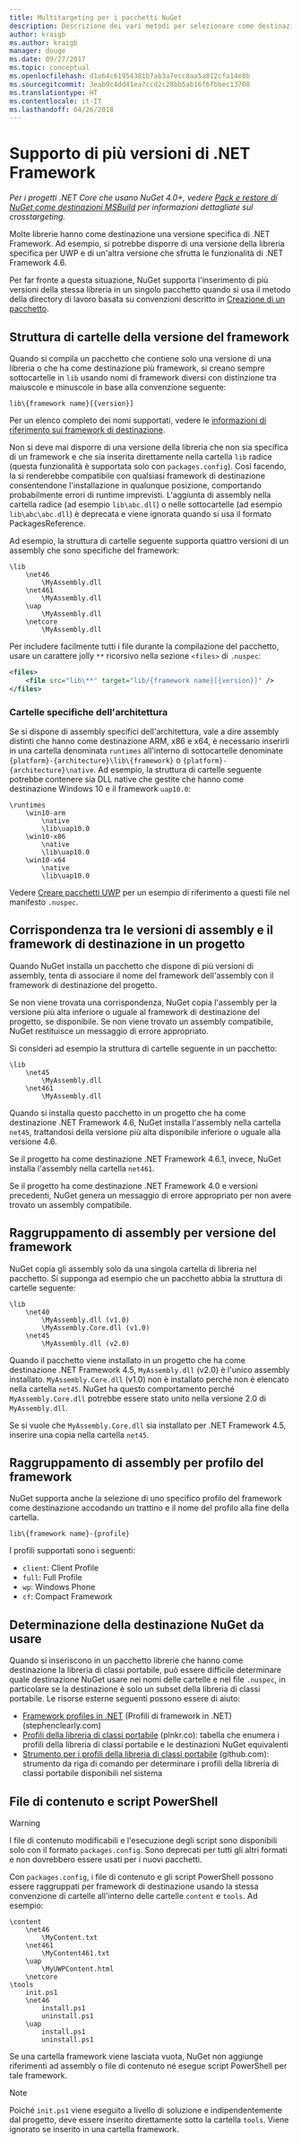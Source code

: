 ```yaml
---
title: Multitargeting per i pacchetti NuGet
description: Descrizione dei vari metodi per selezionare come destinazione più versioni di .NET Framework da un singolo pacchetto NuGet.
author: kraigb
ms.author: kraigb
manager: douge
ms.date: 09/27/2017
ms.topic: conceptual
ms.openlocfilehash: d1a64c61954381b7ab3a7ecc8aa5a812cfa14e8b
ms.sourcegitcommit: 3eab9c4dd41ea7ccd2c28bb5ab16f6fbbec13708
ms.translationtype: HT
ms.contentlocale: it-IT
ms.lasthandoff: 04/26/2018
---
```

# <a name="supporting-multiple-net-framework-versions"></a>Supporto di più versioni di .NET Framework

*Per i progetti .NET Core che usano NuGet 4.0+, vedere [Pack e restore di NuGet come destinazioni MSBuild](../reference/msbuild-targets.md) per informazioni dettagliate sul crosstargeting.*

Molte librerie hanno come destinazione una versione specifica di .NET Framework. Ad esempio, si potrebbe disporre di una versione della libreria specifica per UWP e di un'altra versione che sfrutta le funzionalità di .NET Framework 4.6.

Per far fronte a questa situazione, NuGet supporta l'inserimento di più versioni della stessa libreria in un singolo pacchetto quando si usa il metodo della directory di lavoro basata su convenzioni descritto in [Creazione di un pacchetto](../create-packages/creating-a-package.md#from-a-convention-based-working-directory).

## <a name="framework-version-folder-structure"></a>Struttura di cartelle della versione del framework

Quando si compila un pacchetto che contiene solo una versione di una libreria o che ha come destinazione più framework, si creano sempre sottocartelle in `lib` usando nomi di framework diversi con distinzione tra maiuscole e minuscole in base alla convenzione seguente:

    lib\{framework name}[{version}]

Per un elenco completo dei nomi supportati, vedere le [informazioni di riferimento sui framework di destinazione](../reference/target-frameworks.md#supported-frameworks).

Non si deve mai disporre di una versione della libreria che non sia specifica di un framework e che sia inserita direttamente nella cartella `lib` radice (questa funzionalità è supportata solo con `packages.config`). Così facendo, la si renderebbe compatibile con qualsiasi framework di destinazione consentendone l'installazione in qualunque posizione, comportando probabilmente errori di runtime imprevisti. L'aggiunta di assembly nella cartella radice (ad esempio `lib\abc.dll`) o nelle sottocartelle (ad esempio `lib\abc\abc.dll`) è deprecata e viene ignorata quando si usa il formato PackagesReference.

Ad esempio, la struttura di cartelle seguente supporta quattro versioni di un assembly che sono specifiche del framework:

    \lib
        \net46
            \MyAssembly.dll
        \net461
            \MyAssembly.dll
        \uap
            \MyAssembly.dll
        \netcore
            \MyAssembly.dll

Per includere facilmente tutti i file durante la compilazione del pacchetto, usare un carattere jolly `**` ricorsivo nella sezione `<files>` di `.nuspec`:

```xml
<files>
    <file src="lib\**" target="lib/{framework name}[{version}]" />
</files>
```

### <a name="architecture-specific-folders"></a>Cartelle specifiche dell'architettura

Se si dispone di assembly specifici dell'architettura, vale a dire assembly distinti che hanno come destinazione ARM, x86 e x64, è necessario inserirli in una cartella denominata `runtimes` all'interno di sottocartelle denominate `{platform}-{architecture}\lib\{framework}` o `{platform}-{architecture}\native`. Ad esempio, la struttura di cartelle seguente potrebbe contenere sia DLL native che gestite che hanno come destinazione Windows 10 e il framework `uap10.0`:

    \runtimes
        \win10-arm
            \native
            \lib\uap10.0
        \win10-x86
            \native
            \lib\uap10.0
        \win10-x64
            \native
            \lib\uap10.0

Vedere [Creare pacchetti UWP](../guides/create-uwp-packages.md) per un esempio di riferimento a questi file nel manifesto `.nuspec`.

## <a name="matching-assembly-versions-and-the-target-framework-in-a-project"></a>Corrispondenza tra le versioni di assembly e il framework di destinazione in un progetto

Quando NuGet installa un pacchetto che dispone di più versioni di assembly, tenta di associare il nome del framework dell'assembly con il framework di destinazione del progetto.

Se non viene trovata una corrispondenza, NuGet copia l'assembly per la versione più alta inferiore o uguale al framework di destinazione del progetto, se disponibile. Se non viene trovato un assembly compatibile, NuGet restituisce un messaggio di errore appropriato.

Si consideri ad esempio la struttura di cartelle seguente in un pacchetto:

    \lib
        \net45
            \MyAssembly.dll
        \net461
            \MyAssembly.dll

Quando si installa questo pacchetto in un progetto che ha come destinazione .NET Framework 4.6, NuGet installa l'assembly nella cartella `net45`, trattandosi della versione più alta disponibile inferiore o uguale alla versione 4.6.

Se il progetto ha come destinazione .NET Framework 4.6.1, invece, NuGet installa l'assembly nella cartella `net461`.

Se il progetto ha come destinazione .NET Framework 4.0 e versioni precedenti, NuGet genera un messaggio di errore appropriato per non avere trovato un assembly compatibile.

## <a name="grouping-assemblies-by-framework-version"></a>Raggruppamento di assembly per versione del framework

NuGet copia gli assembly solo da una singola cartella di libreria nel pacchetto. Si supponga ad esempio che un pacchetto abbia la struttura di cartelle seguente:

    \lib
        \net40
            \MyAssembly.dll (v1.0)
            \MyAssembly.Core.dll (v1.0)
        \net45
            \MyAssembly.dll (v2.0)

Quando il pacchetto viene installato in un progetto che ha come destinazione .NET Framework 4.5, `MyAssembly.dll` (v2.0) è l'unico assembly installato. `MyAssembly.Core.dll` (v1.0) non è installato perché non è elencato nella cartella `net45`. NuGet ha questo comportamento perché `MyAssembly.Core.dll` potrebbe essere stato unito nella versione 2.0 di `MyAssembly.dll`.

Se si vuole che `MyAssembly.Core.dll` sia installato per .NET Framework 4.5, inserire una copia nella cartella `net45`.

## <a name="grouping-assemblies-by-framework-profile"></a>Raggruppamento di assembly per profilo del framework

NuGet supporta anche la selezione di uno specifico profilo del framework come destinazione accodando un trattino e il nome del profilo alla fine della cartella.

    lib\{framework name}-{profile}

I profili supportati sono i seguenti:

- `client`: Client Profile
- `full`: Full Profile
- `wp`: Windows Phone
- `cf`: Compact Framework

## <a name="determining-which-nuget-target-to-use"></a>Determinazione della destinazione NuGet da usare

Quando si inseriscono in un pacchetto librerie che hanno come destinazione la libreria di classi portabile, può essere difficile determinare quale destinazione NuGet usare nei nomi delle cartelle e nel file `.nuspec`, in particolare se la destinazione è solo un subset della libreria di classi portabile. Le risorse esterne seguenti possono essere di aiuto:

- [Framework profiles in .NET](http://blog.stephencleary.com/2012/05/framework-profiles-in-net.html) (Profili di framework in .NET) (stephenclearly.com)
- [Profili della libreria di classi portabile](http://embed.plnkr.co/03ck2dCtnJogBKHJ9EjY/preview) (plnkr.co): tabella che enumera i profili della libreria di classi portabile e le destinazioni NuGet equivalenti
- [Strumento per i profili della libreria di classi portabile](https://github.com/StephenCleary/PortableLibraryProfiles) (github.com): strumento da riga di comando per determinare i profili della libreria di classi portabile disponibili nel sistema

## <a name="content-files-and-powershell-scripts"></a>File di contenuto e script PowerShell

> [!Warning]
> I file di contenuto modificabili e l'esecuzione degli script sono disponibili solo con il formato `packages.config`. Sono deprecati per tutti gli altri formati e non dovrebbero essere usati per i nuovi pacchetti.

Con `packages.config`, i file di contenuto e gli script PowerShell possono essere raggruppati per framework di destinazione usando la stessa convenzione di cartelle all'interno delle cartelle `content` e `tools`. Ad esempio:

    \content
        \net46
            \MyContent.txt
        \net461
            \MyContent461.txt
        \uap
            \MyUWPContent.html
        \netcore
    \tools
        init.ps1
        \net46
            install.ps1
            uninstall.ps1
        \uap
            install.ps1
            uninstall.ps1

Se una cartella framework viene lasciata vuota, NuGet non aggiunge riferimenti ad assembly o file di contenuto né esegue script PowerShell per tale framework.

> [!Note]
> Poiché `init.ps1` viene eseguito a livello di soluzione e indipendentemente dal progetto, deve essere inserito direttamente sotto la cartella `tools`. Viene ignorato se inserito in una cartella framework.
